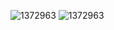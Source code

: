

![1372963](https://encrypted-tbn0.gstatic.com/images?q=tbn:ANd9GcTNK1-pbMeb8hnFuoIYvzvo_O8-SB5gUGf9eg&s)
![1372963](https://www.codewars.com/users/Doc-Rex/badges/large)

